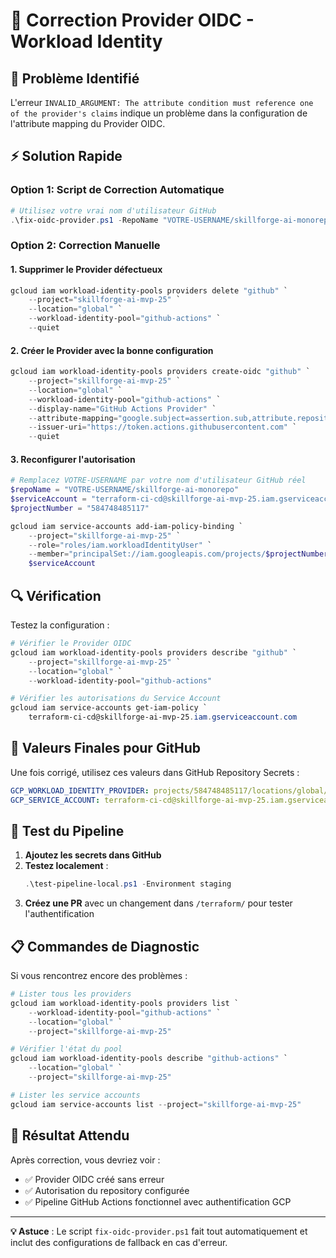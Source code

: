 # 🔧 Correction Provider OIDC - Workload Identity

## 🚨 Problème Identifié

L'erreur `INVALID_ARGUMENT: The attribute condition must reference one of the provider's claims` indique un problème dans la configuration de l'attribute mapping du Provider OIDC.

## ⚡ Solution Rapide

### Option 1: Script de Correction Automatique

```powershell
# Utilisez votre vrai nom d'utilisateur GitHub
.\fix-oidc-provider.ps1 -RepoName "VOTRE-USERNAME/skillforge-ai-monorepo"
```

### Option 2: Correction Manuelle

#### 1. Supprimer le Provider défectueux

```powershell
gcloud iam workload-identity-pools providers delete "github" `
    --project="skillforge-ai-mvp-25" `
    --location="global" `
    --workload-identity-pool="github-actions" `
    --quiet
```

#### 2. Créer le Provider avec la bonne configuration

```powershell
gcloud iam workload-identity-pools providers create-oidc "github" `
    --project="skillforge-ai-mvp-25" `
    --location="global" `
    --workload-identity-pool="github-actions" `
    --display-name="GitHub Actions Provider" `
    --attribute-mapping="google.subject=assertion.sub,attribute.repository=assertion.repository,attribute.actor=assertion.actor,attribute.ref=assertion.ref" `
    --issuer-uri="https://token.actions.githubusercontent.com" `
    --quiet
```

#### 3. Reconfigurer l'autorisation

```powershell
# Remplacez VOTRE-USERNAME par votre nom d'utilisateur GitHub réel
$repoName = "VOTRE-USERNAME/skillforge-ai-monorepo"
$serviceAccount = "terraform-ci-cd@skillforge-ai-mvp-25.iam.gserviceaccount.com"
$projectNumber = "584748485117"

gcloud iam service-accounts add-iam-policy-binding `
    --project="skillforge-ai-mvp-25" `
    --role="roles/iam.workloadIdentityUser" `
    --member="principalSet://iam.googleapis.com/projects/$projectNumber/locations/global/workloadIdentityPools/github-actions/attribute.repository/$repoName" `
    $serviceAccount
```

## 🔍 Vérification

Testez la configuration :

```powershell
# Vérifier le Provider OIDC
gcloud iam workload-identity-pools providers describe "github" `
    --project="skillforge-ai-mvp-25" `
    --location="global" `
    --workload-identity-pool="github-actions"

# Vérifier les autorisations du Service Account
gcloud iam service-accounts get-iam-policy `
    terraform-ci-cd@skillforge-ai-mvp-25.iam.gserviceaccount.com
```

## 🎯 Valeurs Finales pour GitHub

Une fois corrigé, utilisez ces valeurs dans GitHub Repository Secrets :

```yaml
GCP_WORKLOAD_IDENTITY_PROVIDER: projects/584748485117/locations/global/workloadIdentityPools/github-actions/providers/github
GCP_SERVICE_ACCOUNT: terraform-ci-cd@skillforge-ai-mvp-25.iam.gserviceaccount.com
```

## 🚀 Test du Pipeline

1. **Ajoutez les secrets dans GitHub**
2. **Testez localement** :
   ```powershell
   .\test-pipeline-local.ps1 -Environment staging
   ```
3. **Créez une PR** avec un changement dans `/terraform/` pour tester l'authentification

## 📋 Commandes de Diagnostic

Si vous rencontrez encore des problèmes :

```powershell
# Lister tous les providers
gcloud iam workload-identity-pools providers list `
    --workload-identity-pool="github-actions" `
    --location="global" `
    --project="skillforge-ai-mvp-25"

# Vérifier l'état du pool
gcloud iam workload-identity-pools describe "github-actions" `
    --location="global" `
    --project="skillforge-ai-mvp-25"

# Lister les service accounts
gcloud iam service-accounts list --project="skillforge-ai-mvp-25"
```

## 🎉 Résultat Attendu

Après correction, vous devriez voir :
- ✅ Provider OIDC créé sans erreur
- ✅ Autorisation du repository configurée  
- ✅ Pipeline GitHub Actions fonctionnel avec authentification GCP

---

**💡 Astuce** : Le script `fix-oidc-provider.ps1` fait tout automatiquement et inclut des configurations de fallback en cas d'erreur.